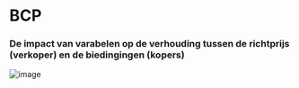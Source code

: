 # BCP

### De impact van varabelen op de verhouding tussen de richtprijs (verkoper) en de biedingingen (kopers)

![image]('src/logoDGM.png)